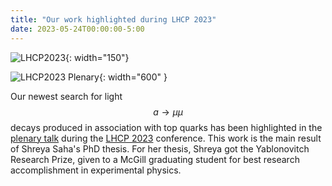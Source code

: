 ```yaml
---
title: "Our work highlighted during LHCP 2023"
date: 2023-05-24T00:00:00-5:00
---
```


![LHCP2023](http://people.umass.edu/rclsa/images/lhcp2023-logo.png){: width="150"}

![LHCP2023 Plenary](http://people.umass.edu/rclsa/images/lhcp2023-page.png){: width="600" }

Our newest search for light $$a\to\mu\mu$$ decays produced in association with top quarks has been highlighted in the [plenary talk](https://indico.cern.ch/event/1198609/contributions/5325936/attachments/2650594/4589241/LHCP2023_ATLAS.pdf) during the [LHCP 2023](https://lhcp2023.ac.rs/) conference. This work is the main result of Shreya Saha's PhD thesis. For her thesis, Shreya got the Yablonovitch Research Prize, given to a McGill graduating student for best research accomplishment in experimental physics.
